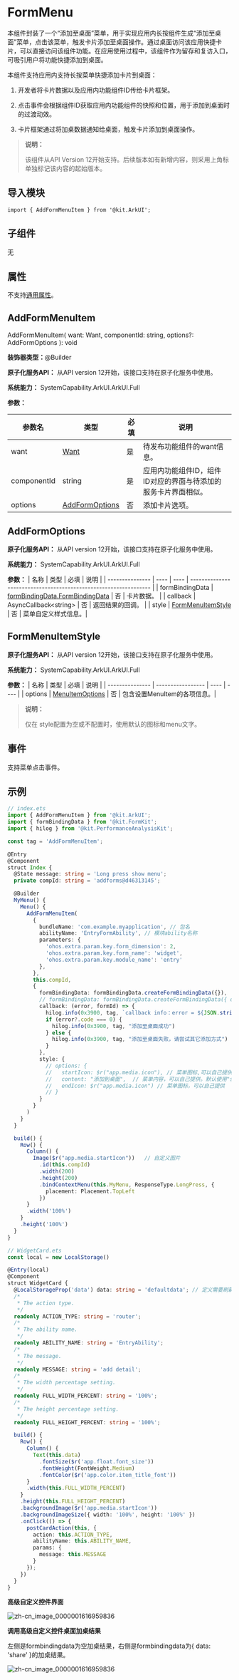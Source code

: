 # FormMenu

本组件封装了一个“添加至桌面”菜单，用于实现应用内长按组件生成“添加至桌面”菜单，点击该菜单，触发卡片添加至桌面操作。通过桌面访问该应用快捷卡片，可以直接访问该组件功能。在应用使用过程中，该组件作为留存和复访入口，可吸引用户将功能快捷添加到桌面。

本组件支持应用内支持长按菜单快捷添加卡片到桌面：

1. 开发者将卡片数据以及应用内功能组件ID传给卡片框架。

2. 点击事件会根据组件ID获取应用内功能组件的快照和位置，用于添加到桌面时的过渡动效。

3. 卡片框架通过将加桌数据通知给桌面，触发卡片添加到桌面操作。


> **说明：**
>
> 该组件从API Version 12开始支持。后续版本如有新增内容，则采用上角标单独标记该内容的起始版本。


## 导入模块

```
import { AddFormMenuItem } from '@kit.ArkUI';
```


## 子组件

无

## 属性
不支持[通用属性](ts-component-general-attributes.md)。

## AddFormMenuItem 


AddFormMenuItem(
  want: Want,
  componentId: string,
  options?: AddFormOptions
): void


**装饰器类型：**@Builder

**原子化服务API：** 从API version 12开始，该接口支持在原子化服务中使用。

**系统能力：** SystemCapability.ArkUI.ArkUI.Full

**参数：**

| 参数名           | 类型                        | 必填 | 说明                                                             |
| -------------- | ------------------------------- | ---- | ---------------------------------------------------------------- |
| want           | [Want](../../apis-ability-kit/js-apis-app-ability-want.md#want)                            | 是   | 待发布功能组件的want信息。                                         |
| componentId    | string                          | 是   | 应用内功能组件ID，组件ID对应的界面与待添加的服务卡片界面相似。 |
| options| [AddFormOptions](#addformoptions) | 否   | 添加卡片选项。                                                         |

## AddFormOptions

**原子化服务API：** 从API version 12开始，该接口支持在原子化服务中使用。

**系统能力：** SystemCapability.ArkUI.ArkUI.Full

**参数：**
| 名称             | 类型                | 必填 | 说明                                                      |
| --------------- | ---- | ---- | ---------------------------------------------------------------- |
| formBindingData | [formBindingData.FormBindingData](../../apis-form-kit/js-apis-app-form-formBindingData.md#formbindingdata) | 否 | 卡片数据。 |
| callback        | AsyncCallback\<string>                                                                                                | 否 | 返回结果的回调。  |
| style           | [FormMenuItemStyle](#formmenuitemstyle)                                                                              | 否 | 菜单自定义样式信息。|


## FormMenuItemStyle

**原子化服务API：** 从API version 12开始，该接口支持在原子化服务中使用。

**系统能力：** SystemCapability.ArkUI.ArkUI.Full

**参数：**
| 名称            | 类型           | 必填 | 说明 |
| --------------- | ----------------- | ---- | ---- |
| options | [MenuItemOptions](ts-basic-components-menuitem.md#menuitemoptions对象说明) | 否   | 包含设置MenuItem的各项信息。|

> **说明：**
>
> 仅在 style配置为空或不配置时，使用默认的图标和menu文字。

## 事件
支持菜单点击事件。

## 示例

```ts
// index.ets
import { AddFormMenuItem } from '@kit.ArkUI';
import { formBindingData } from '@kit.FormKit';
import { hilog } from '@kit.PerformanceAnalysisKit';

const tag = 'AddFormMenuItem';

@Entry
@Component
struct Index {
  @State message: string = 'Long press show menu';
  private compId: string = 'addforms@d46313145';

  @Builder
  MyMenu() {
    Menu() {
      AddFormMenuItem(
        {
          bundleName: 'com.example.myapplication', // 包名
          abilityName: 'EntryFormAbility', // 模块ability名称
          parameters: {
            'ohos.extra.param.key.form_dimension': 2,
            'ohos.extra.param.key.form_name': 'widget',
            'ohos.extra.param.key.module_name': 'entry'
          },
        },
        this.compId,
        {
          formBindingData: formBindingData.createFormBindingData({}),
          // formBindingData: formBindingData.createFormBindingData({ data: 'share' }),
          callback: (error, formId) => {
            hilog.info(0x3900, tag, `callback info：error = ${JSON.stringify(error)}, formId = ${formId}`);
            if (error?.code === 0) {
              hilog.info(0x3900, tag, "添加至桌面成功")
            } else {
              hilog.info(0x3900, tag, "添加至桌面失败，请尝试其它添加方式")
            }
          },
          style: {
            // options: {
            //   startIcon: $r("app.media.icon"), // 菜单图标,可以自己提供。系统默认采用"sys.media.ic_public_add"
            //   content: "添加到桌面",  // 菜单内容，可以自己提供。默认使用"sys.string.ohos_add_form_to_desktop"
            //   endIcon: $r("app.media.icon") // 菜单图标，可以自己提供
            // }
          }
        }
      )
    }
  }

  build() {
    Row() {
      Column() {
        Image($r("app.media.startIcon"))   // 自定义图片
          .id(this.compId)
          .width(200)
          .height(200)
          .bindContextMenu(this.MyMenu, ResponseType.LongPress, {
            placement: Placement.TopLeft
          })
      }
      .width('100%')
    }
    .height('100%')
  }
}
```

```ts
// WidgetCard.ets
const local = new LocalStorage()

@Entry(local)
@Component
struct WidgetCard {
  @LocalStorageProp('data') data: string = 'defaultdata'; // 定义需要刷新的卡片数据
  /*
   * The action type.
   */
  readonly ACTION_TYPE: string = 'router';
  /*
   * The ability name.
   */
  readonly ABILITY_NAME: string = 'EntryAbility';
  /*
   * The message.
   */
  readonly MESSAGE: string = 'add detail';
  /*
   * The width percentage setting.
   */
  readonly FULL_WIDTH_PERCENT: string = '100%';
  /*
   * The height percentage setting.
   */
  readonly FULL_HEIGHT_PERCENT: string = '100%';

  build() {
    Row() {
      Column() {
        Text(this.data)
          .fontSize($r('app.float.font_size'))
          .fontWeight(FontWeight.Medium)
          .fontColor($r('app.color.item_title_font'))
      }
      .width(this.FULL_WIDTH_PERCENT)
    }
    .height(this.FULL_HEIGHT_PERCENT)
    .backgroundImage($r('app.media.startIcon'))
    .backgroundImageSize({ width: '100%', height: '100%' })
    .onClick(() => {
      postCardAction(this, {
        action: this.ACTION_TYPE,
        abilityName: this.ABILITY_NAME,
        params: {
          message: this.MESSAGE
        }
      });
    })
  }
}
```

**高级自定义控件界面**

![zh-cn_image_0000001616959836](figures/zh-cn_image_add_form_to_desktop.jpeg)

**调用高级自定义控件桌面加桌结果**

左侧是formbindingdata为空加桌结果，右侧是formbindingdata为{ data: 'share' }的加桌结果。

![zh-cn_image_0000001616959836](figures/zh-cn_image_add_form_to_desktop_result.jpeg)